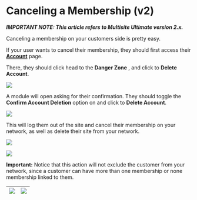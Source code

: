 # Canceling a Membership (v2)

_**IMPORTANT NOTE: This article refers to Multisite Ultimate version 2.x.**_

Canceling a membership on your customers side is pretty easy.

If your user wants to cancel their membership, they should first access their [**Account**](https://help.wpultimo.com/article/411-the-account-page-v2) page.

There, they should click head to the **Danger Zone** , and click to **Delete Account**.

![](https://wp-ultimo-space.fra1.cdn.digitaloceanspaces.com/hs-file-7IO8WYhID5.png)

A module will open asking for their confirmation. They should toggle the **Confirm Account Deletion** option on and click to **Delete Account**.

![](https://wp-ultimo-space.fra1.cdn.digitaloceanspaces.com/hs-file-NavCHgYJYo.png)

This will log them out of the site and cancel their membership on your network, as well as delete their site from your network.

![](https://wp-ultimo-space.fra1.cdn.digitaloceanspaces.com/hs-file-KFkpD0CRhT.png)

![](https://wp-ultimo-space.fra1.cdn.digitaloceanspaces.com/hs-file-jWkEmpf9ij.png)

**Important:** Notice that this action will not exclude the customer from your network, since a customer can have more than one membership or none membership linked to them.

![](https://wp-ultimo-space.fra1.cdn.digitaloceanspaces.com/hs-file-MDX2xRZVHu.png) | ![](https://wp-ultimo-space.fra1.cdn.digitaloceanspaces.com/hs-file-5g9qbL4SaT.png)  
---|---
